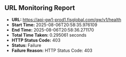 ## URL Monitoring Report

- **URL:** https://api-gw1-prod1.fisglobal.com/gw/v1/health
- **Start Time:** 2025-08-06T20:58:35.976109
- **End Time:** 2025-08-06T20:58:36.271170
- **Total Time Taken:** 0.295061 seconds
- **HTTP Status Code:** 403
- **Status:** Failure
- **Failure Reason:** HTTP Status Code: 403
